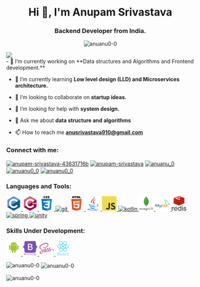 <h1 align="center">Hi 👋, I'm Anupam Srivastava</h1>
<h3 align="center">Backend Developer from India.</h3>

<p align="center"> <img src="https://komarev.com/ghpvc/?username=anuanu0-0&label=Profile%20views&color=0e75b6&style=flat" alt="anuanu0-0" /> </p>
<img align="right" src="https://github.com/anuanu0-0/anuanu0-0/blob/master/giphy.gif" width="800">
- 🔭 I’m currently working on **Data structures and Algorithms and Frontend development.**

- 🌱 I’m currently learning **Low level design (LLD) and Microservices architecture.**

- 👯 I’m looking to collaborate on **startup ideas.**

- 🤝 I’m looking for help with **system design.**

- 💬 Ask me about **data structure and algorithms**

- 📫 How to reach me **anusrivastava910@gmail.com**

<h3 align="left">Connect with me:</h3>
<p align="left">
<a href="https://linkedin.com/in/anupam-srivastava-43631716b" target="blank"><img align="center" src="https://raw.githubusercontent.com/rahuldkjain/github-profile-readme-generator/master/src/images/icons/Social/linked-in-alt.svg" alt="anupam-srivastava-43631716b" height="30" width="40" /></a>
<a href="https://stackoverflow.com/users/12262952/anupam-srivastava" target="blank"><img align="center" src="https://raw.githubusercontent.com/rahuldkjain/github-profile-readme-generator/master/src/images/icons/Social/stack-overflow.svg" alt="anupam-srivastava" height="30" width="40" /></a>
<a href="https://www.codechef.com/users/anuanu_0" target="blank"><img align="center" src="https://cdn.jsdelivr.net/npm/simple-icons@3.1.0/icons/codechef.svg" alt="anuanu_0" height="30" width="40" /></a>
<a href="https://www.leetcode.com/anuanu0_0" target="blank"><img align="center" src="https://raw.githubusercontent.com/rahuldkjain/github-profile-readme-generator/master/src/images/icons/Social/leet-code.svg" alt="anuanu0_0" height="30" width="40" /></a>
<a href="https://auth.geeksforgeeks.org/user/anuanu0_0" target="blank"><img align="center" src="https://raw.githubusercontent.com/rahuldkjain/github-profile-readme-generator/master/src/images/icons/Social/geeks-for-geeks.svg" alt="anuanu0_0" height="30" width="40" /></a>
</p>

<h3 align="left">Languages and Tools:</h3>
 <a href="https://www.cprogramming.com/" target="_blank" rel="noreferrer"> <img src="https://raw.githubusercontent.com/devicons/devicon/master/icons/c/c-original.svg" alt="c" width="40" height="40"/> </a> <a href="https://www.w3schools.com/cpp/" target="_blank" rel="noreferrer"> <img src="https://raw.githubusercontent.com/devicons/devicon/master/icons/cplusplus/cplusplus-original.svg" alt="cplusplus" width="40" height="40"/> </a> <a href="https://www.w3schools.com/css/" target="_blank" rel="noreferrer"> <img src="https://raw.githubusercontent.com/devicons/devicon/master/icons/css3/css3-original-wordmark.svg" alt="css3" width="40" height="40"/> </a> <a href="https://git-scm.com/" target="_blank" rel="noreferrer"> <img src="https://www.vectorlogo.zone/logos/git-scm/git-scm-icon.svg" alt="git" width="40" height="40"/> </a> <a href="https://www.w3.org/html/" target="_blank" rel="noreferrer"> <img src="https://raw.githubusercontent.com/devicons/devicon/master/icons/html5/html5-original-wordmark.svg" alt="html5" width="40" height="40"/> </a> <a href="https://www.java.com" target="_blank" rel="noreferrer"> <img src="https://raw.githubusercontent.com/devicons/devicon/master/icons/java/java-original.svg" alt="java" width="40" height="40"/> </a> <a href="https://developer.mozilla.org/en-US/docs/Web/JavaScript" target="_blank" rel="noreferrer"> <img src="https://raw.githubusercontent.com/devicons/devicon/master/icons/javascript/javascript-original.svg" alt="javascript" width="40" height="40"/> </a> <a href="https://kotlinlang.org" target="_blank" rel="noreferrer"> <img src="https://www.vectorlogo.zone/logos/kotlinlang/kotlinlang-icon.svg" alt="kotlin" width="40" height="40"/> </a> <a href="https://www.mongodb.com/" target="_blank" rel="noreferrer"> <img src="https://raw.githubusercontent.com/devicons/devicon/master/icons/mongodb/mongodb-original-wordmark.svg" alt="mongodb" width="40" height="40"/> </a> <a href="https://www.mysql.com/" target="_blank" rel="noreferrer"> <img src="https://raw.githubusercontent.com/devicons/devicon/master/icons/mysql/mysql-original-wordmark.svg" alt="mysql" width="40" height="40"/> </a><a href="https://redis.io" target="_blank" rel="noreferrer"> <img src="https://raw.githubusercontent.com/devicons/devicon/master/icons/redis/redis-original-wordmark.svg" alt="redis" width="40" height="40"/> </a>  <a href="https://spring.io/" target="_blank" rel="noreferrer"> <img src="https://www.vectorlogo.zone/logos/springio/springio-icon.svg" alt="spring" width="40" height="40"/> </a> <a href="https://unity.com/" target="_blank" rel="noreferrer"> <img src="https://www.vectorlogo.zone/logos/unity3d/unity3d-icon.svg" alt="unity" width="40" height="40"/> </a> </p>

<h3 align="left">Skills Under Development:</h3>
<p align="left"> <a href="https://developer.android.com" target="_blank" rel="noreferrer"> <img src="https://raw.githubusercontent.com/devicons/devicon/master/icons/android/android-original-wordmark.svg" alt="android" width="40" height="40"/> </a> <a href="https://getbootstrap.com" target="_blank" rel="noreferrer"> <img src="https://raw.githubusercontent.com/devicons/devicon/master/icons/bootstrap/bootstrap-plain-wordmark.svg" alt="bootstrap" width="40" height="40"/> </a><a href="https://sass-lang.com" target="_blank" rel="noreferrer"> <img src="https://raw.githubusercontent.com/devicons/devicon/master/icons/sass/sass-original.svg" alt="sass" width="40" height="40"/> </a> <a href="https://reactjs.org/" target="_blank" rel="noreferrer"> <img src="https://raw.githubusercontent.com/devicons/devicon/master/icons/react/react-original-wordmark.svg" alt="react" width="40" height="40"/> </a> 

<p><img align="left" src="https://github-readme-stats.vercel.app/api/top-langs?username=anuanu0-0&show_icons=true&locale=en&layout=compact" alt="anuanu0-0" /></p>

<p>&nbsp;<img align="center" src="https://github-readme-stats.vercel.app/api?username=anuanu0-0&show_icons=true&locale=en" alt="anuanu0-0" /></p>

<p><img align="center" src="https://github-readme-streak-stats.herokuapp.com/?user=anuanu0-0&" alt="anuanu0-0" /></p>
